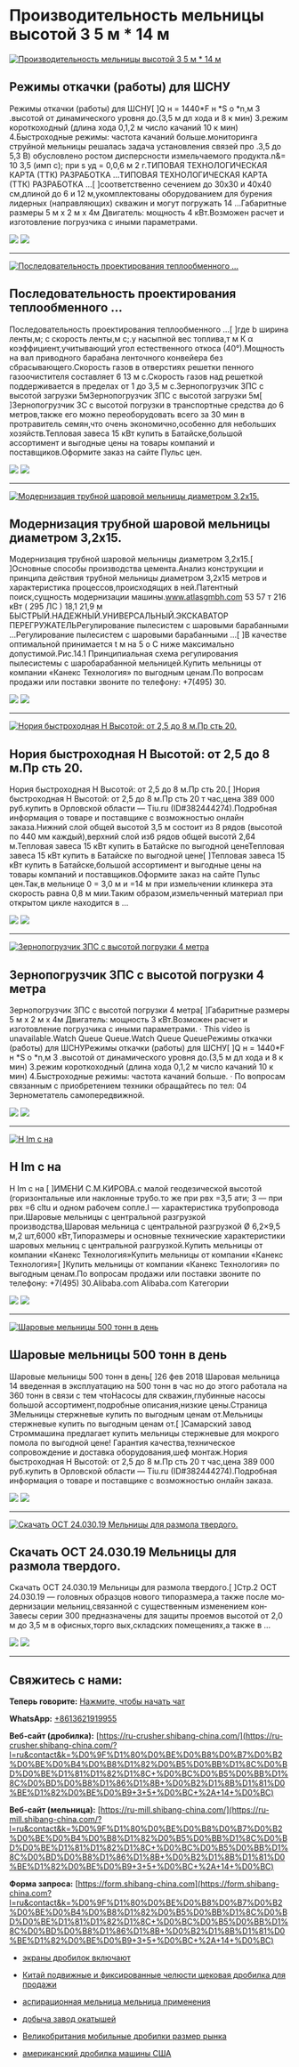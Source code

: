 # Производительность мельницы высотой 3 5 м * 14 м

<a href="https://swt.shibang-china.com/?l=ru&img&k=%D0%9F%D1%80%D0%BE%D0%B8%D0%B7%D0%B2%D0%BE%D0%B4%D0%B8%D1%82%D0%B5%D0%BB%D1%8C%D0%BD%D0%BE%D1%81%D1%82%D1%8C+%D0%BC%D0%B5%D0%BB%D1%8C%D0%BD%D0%B8%D1%86%D1%8B+%D0%B2%D1%8B%D1%81%D0%BE%D1%82%D0%BE%D0%B9+3+5+%D0%BC+%2A+14+%D0%BC" target="_blank">![Производительность мельницы высотой 3 5 м * 14 м](http://static.shibang-china.com/all-800x300/1013.jpg)</a>

## Режимы откачки (работы) для ШСНУ
Режимы откачки (работы) для ШСНУ[ ]Q н = 1440*F н *S о *n,м 3 .высотой от динамического уровня до.(3,5 м дл хода и 8 к мин) 3.режим короткоходный (длина хода 0,1,2 м число качаний 10 к мин) 4.Быстроходные режимы: частота качаний больше.мониторинга струйной мельницы решалась задача установления связей про .3,5 до 5,3 В) обусловлено ростом дисперсности измельчаемого продукта.n&amp;= 10 3,5 (имп с); при s уд = 0,0,6 м 2 г.ТИПОВАЯ ТЕХНОЛОГИЧЕСКАЯ КАРТА (ТТК) РАЗРАБОТКА …ТИПОВАЯ ТЕХНОЛОГИЧЕСКАЯ КАРТА (ТТК) РАЗРАБОТКА …[ ]соответственно сечением до 30x30 и 40x40 см,длиной до 6 и 12 м,укомплектованы оборудованием для бурения лидерных (направляющих) скважин и могут погружать 14 …Габаритные размеры 5 м x 2 м x 4м Двигатель: мощность 4 кВт.Возможен расчет и изготовление погрузчика с иными параметрами.


<a href="https://whatsapp.shibangsoft.com/WhatsApp.php" target="_blank" title="WhatsApp">![](http://static.shibang-china.com/icon/whatsapp.png)</a> <a href="https://swt.shibang-china.com/?l=ru&icon&k=%D0%9F%D1%80%D0%BE%D0%B8%D0%B7%D0%B2%D0%BE%D0%B4%D0%B8%D1%82%D0%B5%D0%BB%D1%8C%D0%BD%D0%BE%D1%81%D1%82%D1%8C+%D0%BC%D0%B5%D0%BB%D1%8C%D0%BD%D0%B8%D1%86%D1%8B+%D0%B2%D1%8B%D1%81%D0%BE%D1%82%D0%BE%D0%B9+3+5+%D0%BC+%2A+14+%D0%BC" target="_blank">![](http://static.shibang-china.com/icon/chat-ru.png)</a>

---

<a href="https://swt.shibang-china.com/?l=ru&img&k=%D0%9F%D1%80%D0%BE%D0%B8%D0%B7%D0%B2%D0%BE%D0%B4%D0%B8%D1%82%D0%B5%D0%BB%D1%8C%D0%BD%D0%BE%D1%81%D1%82%D1%8C+%D0%BC%D0%B5%D0%BB%D1%8C%D0%BD%D0%B8%D1%86%D1%8B+%D0%B2%D1%8B%D1%81%D0%BE%D1%82%D0%BE%D0%B9+3+5+%D0%BC+%2A+14+%D0%BC" target="_blank">![Последовательность проектирования теплообменного …](http://static.shibang-china.com/all-800x300/801.jpg)</a>

## Последовательность проектирования теплообменного …
Последовательность проектирования теплообменного …[ ]где b ширина ленты,м; с скорость ленты,м с;.у насыпной вес топлива,т м К α коэффициент,учитывающий угол естественного откоса (40&#176;).Мощность на вал приводного барабана ленточного конвейера без сбрасывающего.Скорость газов в отверстиях решетки пенного газоочистителя составляет 6 13 м с.Скорость газов над решеткой поддерживается в пределах от 1 до 3,5 м с.Зернопогрузчик ЗПС с высотой загрузки 5мЗернопогрузчик ЗПС с высотой загрузки 5м[ ]Зернопогрузчик ЗС с высотой погрузки в транспортные средства до 6 метров,также его можно переоборудовать всего за 30 мин в протравитель семян,что очень экономично,особенно для небольших хозяйств.Тепловая завеса 15 кВт купить в Батайске,большой ассортимент и выгодные цены на товары компаний и поставщиков.Оформите заказ на сайте Пульс цен.


<a href="https://whatsapp.shibangsoft.com/WhatsApp.php" target="_blank" title="WhatsApp">![](http://static.shibang-china.com/icon/whatsapp.png)</a> <a href="https://swt.shibang-china.com/?l=ru&icon&k=%D0%9F%D1%80%D0%BE%D0%B8%D0%B7%D0%B2%D0%BE%D0%B4%D0%B8%D1%82%D0%B5%D0%BB%D1%8C%D0%BD%D0%BE%D1%81%D1%82%D1%8C+%D0%BC%D0%B5%D0%BB%D1%8C%D0%BD%D0%B8%D1%86%D1%8B+%D0%B2%D1%8B%D1%81%D0%BE%D1%82%D0%BE%D0%B9+3+5+%D0%BC+%2A+14+%D0%BC" target="_blank">![](http://static.shibang-china.com/icon/chat-ru.png)</a>

---

<a href="https://swt.shibang-china.com/?l=ru&img&k=%D0%9F%D1%80%D0%BE%D0%B8%D0%B7%D0%B2%D0%BE%D0%B4%D0%B8%D1%82%D0%B5%D0%BB%D1%8C%D0%BD%D0%BE%D1%81%D1%82%D1%8C+%D0%BC%D0%B5%D0%BB%D1%8C%D0%BD%D0%B8%D1%86%D1%8B+%D0%B2%D1%8B%D1%81%D0%BE%D1%82%D0%BE%D0%B9+3+5+%D0%BC+%2A+14+%D0%BC" target="_blank">![Модернизация трубной шаровой мельницы диаметром 3,2х15.](http://static.shibang-china.com/all-800x300/1406.jpg)</a>

## Модернизация трубной шаровой мельницы диаметром 3,2х15.
Модернизация трубной шаровой мельницы диаметром 3,2х15.[ ]Основные способы производства цемента.Анализ конструкции и принципа действия трубной мельницы диаметром 3,2х15 метров и характеристика процессов,происходящих в ней.Патентный поиск,сущность модернизации машины.www.atlasgmbh.com 53 57 т 216 кВт ( 295 ЛС ) 18,1 21,9 м БЫСТРЫЙ.НАДЕЖНЫЙ.УНИВЕРСАЛЬНЫЙ.ЭКСКАВАТОР ПЕРЕГРУЖАТЕЛЬРегулирование пылесистем с шаровыми барабанными …Регулирование пылесистем с шаровыми барабанными …[ ]В качестве оптимальной принимается t м на 5 о С ниже максимально допустимой.Рис.14.1 Принципиальная схема регулирования пылесистемы с шаробарабанной мельницей.Купить мельницы от компании &#171;Канекс Технология&#187; по выгодным ценам.По вопросам продажи или поставки звоните по телефону: +7(495) 30.


<a href="https://whatsapp.shibangsoft.com/WhatsApp.php" target="_blank" title="WhatsApp">![](http://static.shibang-china.com/icon/whatsapp.png)</a> <a href="https://swt.shibang-china.com/?l=ru&icon&k=%D0%9F%D1%80%D0%BE%D0%B8%D0%B7%D0%B2%D0%BE%D0%B4%D0%B8%D1%82%D0%B5%D0%BB%D1%8C%D0%BD%D0%BE%D1%81%D1%82%D1%8C+%D0%BC%D0%B5%D0%BB%D1%8C%D0%BD%D0%B8%D1%86%D1%8B+%D0%B2%D1%8B%D1%81%D0%BE%D1%82%D0%BE%D0%B9+3+5+%D0%BC+%2A+14+%D0%BC" target="_blank">![](http://static.shibang-china.com/icon/chat-ru.png)</a>

---

<a href="https://swt.shibang-china.com/?l=ru&img&k=%D0%9F%D1%80%D0%BE%D0%B8%D0%B7%D0%B2%D0%BE%D0%B4%D0%B8%D1%82%D0%B5%D0%BB%D1%8C%D0%BD%D0%BE%D1%81%D1%82%D1%8C+%D0%BC%D0%B5%D0%BB%D1%8C%D0%BD%D0%B8%D1%86%D1%8B+%D0%B2%D1%8B%D1%81%D0%BE%D1%82%D0%BE%D0%B9+3+5+%D0%BC+%2A+14+%D0%BC" target="_blank">![Нория быстроходная Н Высотой: от 2,5 до 8 м.Пр сть 20.](http://static.shibang-china.com/all-800x300/395.jpg)</a>

## Нория быстроходная Н Высотой: от 2,5 до 8 м.Пр сть 20.
Нория быстроходная Н Высотой: от 2,5 до 8 м.Пр сть 20.[ ]Нория быстроходная Н Высотой: от 2,5 до 8 м.Пр сть 20 т час,цена 389 000 руб.купить в Орловской области — Tiu.ru (ID#382444274).Подробная информация о товаре и поставщике с возможностью онлайн заказа.Нижний слой общей высотой 3,5 м состоит из 8 рядов (высотой по 440 мм каждый),верхний слой из6 рядов общей высотй 2,64 м.Тепловая завеса 15 кВт купить в Батайске по выгодной ценеТепловая завеса 15 кВт купить в Батайске по выгодной цене[ ]Тепловая завеса 15 кВт купить в Батайске,большой ассортимент и выгодные цены на товары компаний и поставщиков.Оформите заказ на сайте Пульс цен.Так,в мельнице 0 = 3,0 м и =14 м при измельчении клинкера эта скорость равна 0,8 м мии.Таким образом,измельченный материал при открытом цикле находится в …


<a href="https://whatsapp.shibangsoft.com/WhatsApp.php" target="_blank" title="WhatsApp">![](http://static.shibang-china.com/icon/whatsapp.png)</a> <a href="https://swt.shibang-china.com/?l=ru&icon&k=%D0%9F%D1%80%D0%BE%D0%B8%D0%B7%D0%B2%D0%BE%D0%B4%D0%B8%D1%82%D0%B5%D0%BB%D1%8C%D0%BD%D0%BE%D1%81%D1%82%D1%8C+%D0%BC%D0%B5%D0%BB%D1%8C%D0%BD%D0%B8%D1%86%D1%8B+%D0%B2%D1%8B%D1%81%D0%BE%D1%82%D0%BE%D0%B9+3+5+%D0%BC+%2A+14+%D0%BC" target="_blank">![](http://static.shibang-china.com/icon/chat-ru.png)</a>

---

<a href="https://swt.shibang-china.com/?l=ru&img&k=%D0%9F%D1%80%D0%BE%D0%B8%D0%B7%D0%B2%D0%BE%D0%B4%D0%B8%D1%82%D0%B5%D0%BB%D1%8C%D0%BD%D0%BE%D1%81%D1%82%D1%8C+%D0%BC%D0%B5%D0%BB%D1%8C%D0%BD%D0%B8%D1%86%D1%8B+%D0%B2%D1%8B%D1%81%D0%BE%D1%82%D0%BE%D0%B9+3+5+%D0%BC+%2A+14+%D0%BC" target="_blank">![Зернопогрузчик ЗПС с высотой погрузки 4 метра](http://static.shibang-china.com/all-800x300/1030.jpg)</a>

## Зернопогрузчик ЗПС с высотой погрузки 4 метра
Зернопогрузчик ЗПС с высотой погрузки 4 метра[ ]Габаритные размеры 5 м x 2 м x 4м Двигатель: мощность 3 кВт.Возможен расчет и изготовление погрузчика с иными параметрами.&nbsp;&#0183;&#32;This video is unavailable.Watch Queue Queue.Watch Queue QueueРежимы откачки (работы) для ШСНУРежимы откачки (работы) для ШСНУ[ ]Q н = 1440*F н *S о *n,м 3 .высотой от динамического уровня до.(3,5 м дл хода и 8 к мин) 3.режим короткоходный (длина хода 0,1,2 м число качаний 10 к мин) 4.Быстроходные режимы: частота качаний больше.&nbsp;&#0183;&#32;По вопросам связанным с приобретением техники обращайтесь по тел: 04 Зернометатель самопередвижной.


<a href="https://whatsapp.shibangsoft.com/WhatsApp.php" target="_blank" title="WhatsApp">![](http://static.shibang-china.com/icon/whatsapp.png)</a> <a href="https://swt.shibang-china.com/?l=ru&icon&k=%D0%9F%D1%80%D0%BE%D0%B8%D0%B7%D0%B2%D0%BE%D0%B4%D0%B8%D1%82%D0%B5%D0%BB%D1%8C%D0%BD%D0%BE%D1%81%D1%82%D1%8C+%D0%BC%D0%B5%D0%BB%D1%8C%D0%BD%D0%B8%D1%86%D1%8B+%D0%B2%D1%8B%D1%81%D0%BE%D1%82%D0%BE%D0%B9+3+5+%D0%BC+%2A+14+%D0%BC" target="_blank">![](http://static.shibang-china.com/icon/chat-ru.png)</a>

---

<a href="https://swt.shibang-china.com/?l=ru&img&k=%D0%9F%D1%80%D0%BE%D0%B8%D0%B7%D0%B2%D0%BE%D0%B4%D0%B8%D1%82%D0%B5%D0%BB%D1%8C%D0%BD%D0%BE%D1%81%D1%82%D1%8C+%D0%BC%D0%B5%D0%BB%D1%8C%D0%BD%D0%B8%D1%86%D1%8B+%D0%B2%D1%8B%D1%81%D0%BE%D1%82%D0%BE%D0%B9+3+5+%D0%BC+%2A+14+%D0%BC" target="_blank">![H Im с на](http://static.shibang-china.com/all-800x300/1349.jpg)</a>

## H Im с на
H Im с на [ ]ИМЕНИ С.М.КИРОВА.с малой геодезической высотой (горизонтальные или наклонные трубо&#173;.то же при рвх =3,5 ати; 3 — при рвх =6 cltu и одном рабочем сопле.I — характеристика трубопровода при.Шаровые мельницы с центральной разгрузкой производства,Шаровая мельница с центральной разгрузкой &#216; 6,2&#215;9,5 м,2 шт,6000 кВт,Типоразмеры и основные технические характеристики шаровых мельниц с центральной разгрузкой.Купить мельницы от компании &#171;Канекс Технология&#187;Купить мельницы от компании &#171;Канекс Технология&#187;[ ]Купить мельницы от компании &#171;Канекс Технология&#187; по выгодным ценам.По вопросам продажи или поставки звоните по телефону: +7(495) 30.Alibaba.com Alibaba.com Категории


<a href="https://whatsapp.shibangsoft.com/WhatsApp.php" target="_blank" title="WhatsApp">![](http://static.shibang-china.com/icon/whatsapp.png)</a> <a href="https://swt.shibang-china.com/?l=ru&icon&k=%D0%9F%D1%80%D0%BE%D0%B8%D0%B7%D0%B2%D0%BE%D0%B4%D0%B8%D1%82%D0%B5%D0%BB%D1%8C%D0%BD%D0%BE%D1%81%D1%82%D1%8C+%D0%BC%D0%B5%D0%BB%D1%8C%D0%BD%D0%B8%D1%86%D1%8B+%D0%B2%D1%8B%D1%81%D0%BE%D1%82%D0%BE%D0%B9+3+5+%D0%BC+%2A+14+%D0%BC" target="_blank">![](http://static.shibang-china.com/icon/chat-ru.png)</a>

---

<a href="https://swt.shibang-china.com/?l=ru&img&k=%D0%9F%D1%80%D0%BE%D0%B8%D0%B7%D0%B2%D0%BE%D0%B4%D0%B8%D1%82%D0%B5%D0%BB%D1%8C%D0%BD%D0%BE%D1%81%D1%82%D1%8C+%D0%BC%D0%B5%D0%BB%D1%8C%D0%BD%D0%B8%D1%86%D1%8B+%D0%B2%D1%8B%D1%81%D0%BE%D1%82%D0%BE%D0%B9+3+5+%D0%BC+%2A+14+%D0%BC" target="_blank">![Шаровые мельницы 500 тонн в день](http://static.shibang-china.com/all-800x300/1073.jpg)</a>

## Шаровые мельницы 500 тонн в день
Шаровые мельницы 500 тонн в день[ ]26 фев 2018 Шаровая мельница 14 введенная в эксплуатацию на 500 тонн в час но до этого работала на 360 тонн в связи с тем чтоНасосы для скважин,глубинные насосы большой ассортимент,подробные описания,низкие цены.Страница 3Мельницы стержневые купить по выгодным ценам от.Мельницы стержневые купить по выгодным ценам от.[ ]Самарский завод Строммашина предлагает купить мельницы стержневые для мокрого помола по выгодной цене! Гарантия качества,техническое сопровождение и доставка оборудования,шеф монтаж.Нория быстроходная Н Высотой: от 2,5 до 8 м.Пр сть 20 т час,цена 389 000 руб.купить в Орловской области — Tiu.ru (ID#382444274).Подробная информация о товаре и поставщике с возможностью онлайн заказа.


<a href="https://whatsapp.shibangsoft.com/WhatsApp.php" target="_blank" title="WhatsApp">![](http://static.shibang-china.com/icon/whatsapp.png)</a> <a href="https://swt.shibang-china.com/?l=ru&icon&k=%D0%9F%D1%80%D0%BE%D0%B8%D0%B7%D0%B2%D0%BE%D0%B4%D0%B8%D1%82%D0%B5%D0%BB%D1%8C%D0%BD%D0%BE%D1%81%D1%82%D1%8C+%D0%BC%D0%B5%D0%BB%D1%8C%D0%BD%D0%B8%D1%86%D1%8B+%D0%B2%D1%8B%D1%81%D0%BE%D1%82%D0%BE%D0%B9+3+5+%D0%BC+%2A+14+%D0%BC" target="_blank">![](http://static.shibang-china.com/icon/chat-ru.png)</a>

---

<a href="https://swt.shibang-china.com/?l=ru&img&k=%D0%9F%D1%80%D0%BE%D0%B8%D0%B7%D0%B2%D0%BE%D0%B4%D0%B8%D1%82%D0%B5%D0%BB%D1%8C%D0%BD%D0%BE%D1%81%D1%82%D1%8C+%D0%BC%D0%B5%D0%BB%D1%8C%D0%BD%D0%B8%D1%86%D1%8B+%D0%B2%D1%8B%D1%81%D0%BE%D1%82%D0%BE%D0%B9+3+5+%D0%BC+%2A+14+%D0%BC" target="_blank">![Скачать ОСТ 24.030.19 Мельницы для размола твердого.](http://static.shibang-china.com/all-800x300/1406.jpg)</a>

## Скачать ОСТ 24.030.19 Мельницы для размола твердого.
Скачать ОСТ 24.030.19 Мельницы для размола твердого.[ ]Стр.2 ОСТ 24.030.19 — головных образцов нового типоразмера,а также после мо&#173; дернизации мельниц,связанной с существенным изменением кон&#173;Завесы серии 300 предназначены для защиты проемов высотой от 2,0 м до 3,5 м в офисных,торго вых,складских помещениях,а также в …

<a href="https://whatsapp.shibangsoft.com/WhatsApp.php" target="_blank" title="WhatsApp">![](http://static.shibang-china.com/icon/whatsapp.png)</a> <a href="https://swt.shibang-china.com/?l=ru&icon&k=%D0%9F%D1%80%D0%BE%D0%B8%D0%B7%D0%B2%D0%BE%D0%B4%D0%B8%D1%82%D0%B5%D0%BB%D1%8C%D0%BD%D0%BE%D1%81%D1%82%D1%8C+%D0%BC%D0%B5%D0%BB%D1%8C%D0%BD%D0%B8%D1%86%D1%8B+%D0%B2%D1%8B%D1%81%D0%BE%D1%82%D0%BE%D0%B9+3+5+%D0%BC+%2A+14+%D0%BC" target="_blank">![](http://static.shibang-china.com/icon/chat-ru.png)</a>

---
## Свяжитесь с нами:

**Теперь говорите:** [Нажмите, чтобы начать чат](https://swt.shibang-china.com?l=ru&contact&k=%D0%9F%D1%80%D0%BE%D0%B8%D0%B7%D0%B2%D0%BE%D0%B4%D0%B8%D1%82%D0%B5%D0%BB%D1%8C%D0%BD%D0%BE%D1%81%D1%82%D1%8C+%D0%BC%D0%B5%D0%BB%D1%8C%D0%BD%D0%B8%D1%86%D1%8B+%D0%B2%D1%8B%D1%81%D0%BE%D1%82%D0%BE%D0%B9+3+5+%D0%BC+%2A+14+%D0%BC)

**WhatsApp:**  [+8613621919955](https://whatsapp.shibangsoft.com/WhatsApp.php)

**Веб-сайт (дробилка):** [https://ru-crusher.shibang-china.com/](https://ru-crusher.shibang-china.com/?l=ru&contact&k=%D0%9F%D1%80%D0%BE%D0%B8%D0%B7%D0%B2%D0%BE%D0%B4%D0%B8%D1%82%D0%B5%D0%BB%D1%8C%D0%BD%D0%BE%D1%81%D1%82%D1%8C+%D0%BC%D0%B5%D0%BB%D1%8C%D0%BD%D0%B8%D1%86%D1%8B+%D0%B2%D1%8B%D1%81%D0%BE%D1%82%D0%BE%D0%B9+3+5+%D0%BC+%2A+14+%D0%BC)

**Веб-сайт (мельница):** [https://ru-mill.shibang-china.com/](https://ru-mill.shibang-china.com/?l=ru&contact&k=%D0%9F%D1%80%D0%BE%D0%B8%D0%B7%D0%B2%D0%BE%D0%B4%D0%B8%D1%82%D0%B5%D0%BB%D1%8C%D0%BD%D0%BE%D1%81%D1%82%D1%8C+%D0%BC%D0%B5%D0%BB%D1%8C%D0%BD%D0%B8%D1%86%D1%8B+%D0%B2%D1%8B%D1%81%D0%BE%D1%82%D0%BE%D0%B9+3+5+%D0%BC+%2A+14+%D0%BC)

**Форма запроса:** [https://form.shibang-china.com](https://form.shibang-china.com?l=ru&contact&k=%D0%9F%D1%80%D0%BE%D0%B8%D0%B7%D0%B2%D0%BE%D0%B4%D0%B8%D1%82%D0%B5%D0%BB%D1%8C%D0%BD%D0%BE%D1%81%D1%82%D1%8C+%D0%BC%D0%B5%D0%BB%D1%8C%D0%BD%D0%B8%D1%86%D1%8B+%D0%B2%D1%8B%D1%81%D0%BE%D1%82%D0%BE%D0%B9+3+5+%D0%BC+%2A+14+%D0%BC)

* [экраны дробилок включают](../115/%D1%8D%D0%BA%D1%80%D0%B0%D0%BD%D1%8B%20%D0%B4%D1%80%D0%BE%D0%B1%D0%B8%D0%BB%D0%BE%D0%BA%20%D0%B2%D0%BA%D0%BB%D1%8E%D1%87%D0%B0%D1%8E%D1%82.md)

* [Китай подвижные и фиксированные челюсти щековая дробилка для продажи](../120/%D0%9A%D0%B8%D1%82%D0%B0%D0%B9%20%D0%BF%D0%BE%D0%B4%D0%B2%D0%B8%D0%B6%D0%BD%D1%8B%D0%B5%20%D0%B8%20%D1%84%D0%B8%D0%BA%D1%81%D0%B8%D1%80%D0%BE%D0%B2%D0%B0%D0%BD%D0%BD%D1%8B%D0%B5%20%D1%87%D0%B5%D0%BB%D1%8E%D1%81%D1%82%D0%B8%20%D1%89%D0%B5%D0%BA%D0%BE%D0%B2%D0%B0%D1%8F%20%D0%B4%D1%80%D0%BE%D0%B1%D0%B8%D0%BB%D0%BA%D0%B0%20%D0%B4%D0%BB%D1%8F%20%D0%BF%D1%80%D0%BE%D0%B4%D0%B0%D0%B6%D0%B8.md)

* [аспирационная мельница мельница применения](../108/%D0%B0%D1%81%D0%BF%D0%B8%D1%80%D0%B0%D1%86%D0%B8%D0%BE%D0%BD%D0%BD%D0%B0%D1%8F%20%D0%BC%D0%B5%D0%BB%D1%8C%D0%BD%D0%B8%D1%86%D0%B0%20%D0%BC%D0%B5%D0%BB%D1%8C%D0%BD%D0%B8%D1%86%D0%B0%20%D0%BF%D1%80%D0%B8%D0%BC%D0%B5%D0%BD%D0%B5%D0%BD%D0%B8%D1%8F.md)

* [добыча завод окатышей](../109/%D0%B4%D0%BE%D0%B1%D1%8B%D1%87%D0%B0%20%D0%B7%D0%B0%D0%B2%D0%BE%D0%B4%20%D0%BE%D0%BA%D0%B0%D1%82%D1%8B%D1%88%D0%B5%D0%B9.md)

* [Великобритания мобильные дробилки размер рынка](../107/%D0%92%D0%B5%D0%BB%D0%B8%D0%BA%D0%BE%D0%B1%D1%80%D0%B8%D1%82%D0%B0%D0%BD%D0%B8%D1%8F%20%D0%BC%D0%BE%D0%B1%D0%B8%D0%BB%D1%8C%D0%BD%D1%8B%D0%B5%20%D0%B4%D1%80%D0%BE%D0%B1%D0%B8%D0%BB%D0%BA%D0%B8%20%D1%80%D0%B0%D0%B7%D0%BC%D0%B5%D1%80%20%D1%80%D1%8B%D0%BD%D0%BA%D0%B0.md)

* [американский дробилка машины США](../112/%D0%B0%D0%BC%D0%B5%D1%80%D0%B8%D0%BA%D0%B0%D0%BD%D1%81%D0%BA%D0%B8%D0%B9%20%D0%B4%D1%80%D0%BE%D0%B1%D0%B8%D0%BB%D0%BA%D0%B0%20%D0%BC%D0%B0%D1%88%D0%B8%D0%BD%D1%8B%20%D0%A1%D0%A8%D0%90.md)